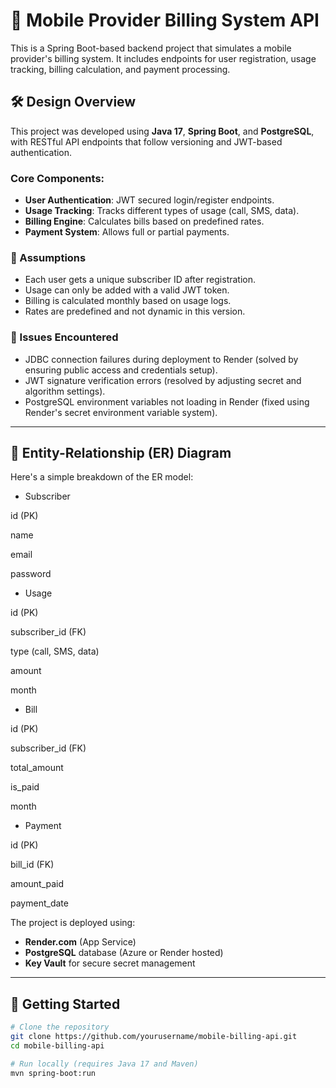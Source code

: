 # 📡 Mobile Provider Billing System API

This is a Spring Boot-based backend project that simulates a mobile provider's billing system. It includes endpoints for user registration, usage tracking, billing calculation, and payment processing.


## 🛠️ Design Overview

This project was developed using **Java 17**, **Spring Boot**, and **PostgreSQL**, with RESTful API endpoints that follow versioning and JWT-based authentication.

### Core Components:
- **User Authentication**: JWT secured login/register endpoints.
- **Usage Tracking**: Tracks different types of usage (call, SMS, data).
- **Billing Engine**: Calculates bills based on predefined rates.
- **Payment System**: Allows full or partial payments.

### 📌 Assumptions
- Each user gets a unique subscriber ID after registration.
- Usage can only be added with a valid JWT token.
- Billing is calculated monthly based on usage logs.
- Rates are predefined and not dynamic in this version.

### 🐞 Issues Encountered
- JDBC connection failures during deployment to Render (solved by ensuring public access and credentials setup).
- JWT signature verification errors (resolved by adjusting secret and algorithm settings).
- PostgreSQL environment variables not loading in Render (fixed using Render's secret environment variable system).

---

## 🧩 Entity-Relationship (ER) Diagram

Here's a simple breakdown of the ER model:
- Subscriber

id (PK)

name

email

password

- Usage

id (PK)

subscriber_id (FK)

type (call, SMS, data)

amount

month

- Bill

id (PK)

subscriber_id (FK)

total_amount

is_paid

month

- Payment

id (PK)

bill_id (FK)

amount_paid

payment_date


The project is deployed using:
- **Render.com** (App Service)
- **PostgreSQL** database (Azure or Render hosted)
- **Key Vault** for secure secret management

---

## 🚀 Getting Started

```bash
# Clone the repository
git clone https://github.com/yourusername/mobile-billing-api.git
cd mobile-billing-api

# Run locally (requires Java 17 and Maven)
mvn spring-boot:run

